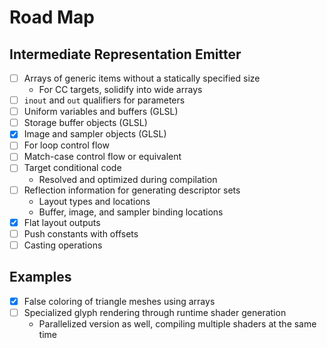 # Road Map

## Intermediate Representation Emitter

- [ ] Arrays of generic items without a statically specified size
	- For CC targets, solidify into wide arrays
- [ ] `inout` and `out` qualifiers for parameters
- [ ] Uniform variables and buffers (GLSL)
- [ ] Storage buffer objects (GLSL)
- [x] Image and sampler objects (GLSL)
- [ ] For loop control flow
- [ ] Match-case control flow or equivalent
- [ ] Target conditional code
	- Resolved and optimized during compilation
- [ ] Reflection information for generating descriptor sets
	- Layout types and locations
	- Buffer, image, and sampler binding locations
- [x] Flat layout outputs
- [ ] Push constants with offsets
- [ ] Casting operations

## Examples

- [x] False coloring of triangle meshes using arrays
- [ ] Specialized glyph rendering through runtime shader generation
	- Parallelized version as well, compiling multiple shaders at the same time